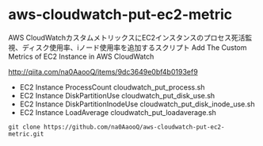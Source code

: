 # aws-cloudwatch-put-ec2-metric
AWS CloudWatchカスタムメトリックスにEC2インスタンスのプロセス死活監視、ディスク使用率、iノード使用率を追加するスクリプト
Add The Custom Metrics of EC2 Instance in AWS CloudWatch

http://qiita.com/na0AaooQ/items/9dc3649e0bf4b0193ef9

  - EC2 Instance ProcessCount           cloudwatch_put_process.sh
  - EC2 Instance DiskPartitionUse       cloudwatch_put_disk_use.sh
  - EC2 Instance DiskPartitionInodeUse  cloudwatch_put_disk_inode_use.sh
  - EC2 Instance LoadAverage            cloudwatch_put_loadaverage.sh
  
```
git clone https://github.com/na0AaooQ/aws-cloudwatch-put-ec2-metric.git
```
